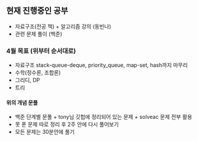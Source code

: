 
## 현재 진행중인 공부
- 자료구조(전공 책) + 알고리즘 강의 (동빈나)
- 관련 문제 풀이 (백준)

### 4월 목표 (위부터 순서대로)
- 자료구조 stack-queue-deque, priority_queue, map-set, hash까지 마무리
- 수학(정수론, 조합론) 
- 그리디, DP
- 트리
#### 위의 개념 문풀
- 백준 단계별 문풀 + tony님 깃헙에 정리되어 있는 문제 + solveac 문제 전부 활용
- 못 푼 문제 따로 정리 후 2주 안에 다시 풀어보기
- 모든 문제는 30분안에 풀기
